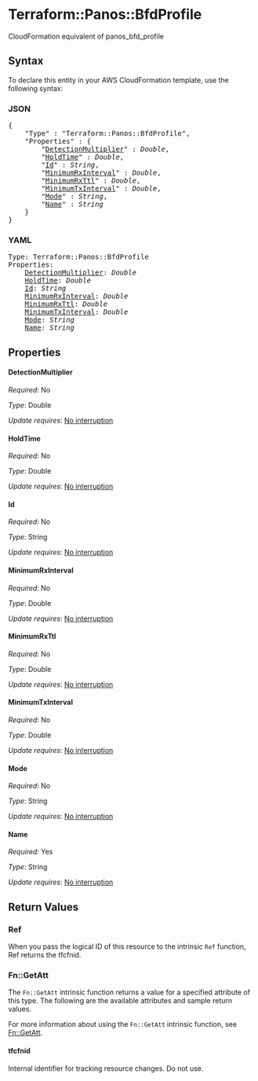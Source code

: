 # Terraform::Panos::BfdProfile

CloudFormation equivalent of panos_bfd_profile

## Syntax

To declare this entity in your AWS CloudFormation template, use the following syntax:

### JSON

<pre>
{
    "Type" : "Terraform::Panos::BfdProfile",
    "Properties" : {
        "<a href="#detectionmultiplier" title="DetectionMultiplier">DetectionMultiplier</a>" : <i>Double</i>,
        "<a href="#holdtime" title="HoldTime">HoldTime</a>" : <i>Double</i>,
        "<a href="#id" title="Id">Id</a>" : <i>String</i>,
        "<a href="#minimumrxinterval" title="MinimumRxInterval">MinimumRxInterval</a>" : <i>Double</i>,
        "<a href="#minimumrxttl" title="MinimumRxTtl">MinimumRxTtl</a>" : <i>Double</i>,
        "<a href="#minimumtxinterval" title="MinimumTxInterval">MinimumTxInterval</a>" : <i>Double</i>,
        "<a href="#mode" title="Mode">Mode</a>" : <i>String</i>,
        "<a href="#name" title="Name">Name</a>" : <i>String</i>
    }
}
</pre>

### YAML

<pre>
Type: Terraform::Panos::BfdProfile
Properties:
    <a href="#detectionmultiplier" title="DetectionMultiplier">DetectionMultiplier</a>: <i>Double</i>
    <a href="#holdtime" title="HoldTime">HoldTime</a>: <i>Double</i>
    <a href="#id" title="Id">Id</a>: <i>String</i>
    <a href="#minimumrxinterval" title="MinimumRxInterval">MinimumRxInterval</a>: <i>Double</i>
    <a href="#minimumrxttl" title="MinimumRxTtl">MinimumRxTtl</a>: <i>Double</i>
    <a href="#minimumtxinterval" title="MinimumTxInterval">MinimumTxInterval</a>: <i>Double</i>
    <a href="#mode" title="Mode">Mode</a>: <i>String</i>
    <a href="#name" title="Name">Name</a>: <i>String</i>
</pre>

## Properties

#### DetectionMultiplier

_Required_: No

_Type_: Double

_Update requires_: [No interruption](https://docs.aws.amazon.com/AWSCloudFormation/latest/UserGuide/using-cfn-updating-stacks-update-behaviors.html#update-no-interrupt)

#### HoldTime

_Required_: No

_Type_: Double

_Update requires_: [No interruption](https://docs.aws.amazon.com/AWSCloudFormation/latest/UserGuide/using-cfn-updating-stacks-update-behaviors.html#update-no-interrupt)

#### Id

_Required_: No

_Type_: String

_Update requires_: [No interruption](https://docs.aws.amazon.com/AWSCloudFormation/latest/UserGuide/using-cfn-updating-stacks-update-behaviors.html#update-no-interrupt)

#### MinimumRxInterval

_Required_: No

_Type_: Double

_Update requires_: [No interruption](https://docs.aws.amazon.com/AWSCloudFormation/latest/UserGuide/using-cfn-updating-stacks-update-behaviors.html#update-no-interrupt)

#### MinimumRxTtl

_Required_: No

_Type_: Double

_Update requires_: [No interruption](https://docs.aws.amazon.com/AWSCloudFormation/latest/UserGuide/using-cfn-updating-stacks-update-behaviors.html#update-no-interrupt)

#### MinimumTxInterval

_Required_: No

_Type_: Double

_Update requires_: [No interruption](https://docs.aws.amazon.com/AWSCloudFormation/latest/UserGuide/using-cfn-updating-stacks-update-behaviors.html#update-no-interrupt)

#### Mode

_Required_: No

_Type_: String

_Update requires_: [No interruption](https://docs.aws.amazon.com/AWSCloudFormation/latest/UserGuide/using-cfn-updating-stacks-update-behaviors.html#update-no-interrupt)

#### Name

_Required_: Yes

_Type_: String

_Update requires_: [No interruption](https://docs.aws.amazon.com/AWSCloudFormation/latest/UserGuide/using-cfn-updating-stacks-update-behaviors.html#update-no-interrupt)

## Return Values

### Ref

When you pass the logical ID of this resource to the intrinsic `Ref` function, Ref returns the tfcfnid.

### Fn::GetAtt

The `Fn::GetAtt` intrinsic function returns a value for a specified attribute of this type. The following are the available attributes and sample return values.

For more information about using the `Fn::GetAtt` intrinsic function, see [Fn::GetAtt](https://docs.aws.amazon.com/AWSCloudFormation/latest/UserGuide/intrinsic-function-reference-getatt.html).

#### tfcfnid

Internal identifier for tracking resource changes. Do not use.

